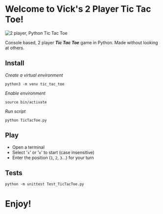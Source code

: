 # Welcome to Vick's 2 Player Tic Tac Toe!

![2 player, Python Tic Tac Toe](https://images.unsplash.com/photo-1489537235181-fc05daed5805?q=80&w=500&auto=format&fit=crop&ixlib=rb-4.0.3&ixid=M3wxMjA3fDB8MHxwaG90by1wYWdlfHx8fGVufDB8fHx8fA%3D%3D "2 player, Python Tic tac Toe")

Console based, 2 player ***Tic Tac Toe*** game in Python. Made without looking at others.

## Install
*Create a virtual environment*
```shell
python3 -m venv tic_tac_toe
```

*Enable environment*
```shell
source bin/activate
```

*Run script*
```shell
python TicTacToe.py
```

## Play
- Open a terminal
- Select '`x`' or '`o`' to start (case insensitive)
- Enter the position (`1`, `2`, `3`...) for your turn

## Tests
```shell
python -m unittest Test_TicTacToe.py
```
# Enjoy!
